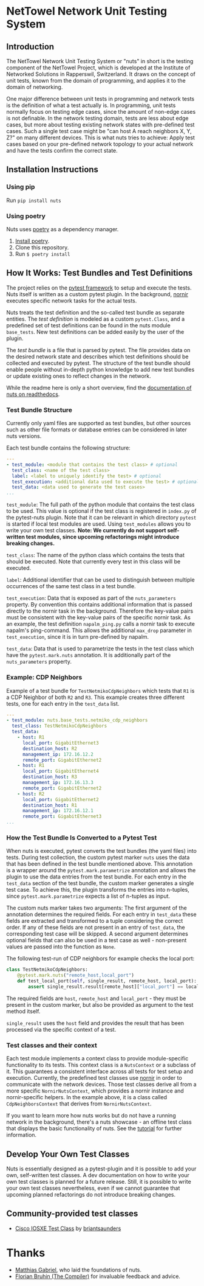 # NetTowel Network Unit Testing System

## Introduction

The NetTowel Network Unit Testing System or "nuts" in short is the testing component of the NetTowel Project, which is developed at the Institute of Networked Solutions in Rapperswil, Switzerland.
It draws on the concept of unit tests, known from the domain of programming, and applies it to the domain of networking.

One major difference between unit tests in programming and 
network tests is the definition of what a test actually is. 
In programming, unit tests normally focus on testing edge cases, 
since the amount of non-edge cases is not definable.
In the network testing domain, tests are less about edge cases, but more about testing existing network states with 
pre-defined test cases. Such a single test case might be "can host A reach neighbors X, Y, Z?" on many different devices. 
This is what nuts tries to achieve:
Apply test cases based on your pre-defined network topology to your actual network and have the tests confirm the correct state.

## Installation Instructions

### Using pip

Run `pip install nuts` 

### Using poetry

Nuts uses [poetry](https://python-poetry.org/) as a dependency manager.

1. [Install poetry](https://python-poetry.org/docs/#installation).
2. Clone this repository.
3. Run `$ poetry install`

## How It Works: Test Bundles and Test Definitions

The project relies on the [pytest framework](https://docs.pytest.org/) to setup and execute the tests. 
Nuts itself is written as a custom pytest plugin. In the background, [nornir](https://nornir.readthedocs.io/) 
executes specific network tasks for the actual tests.

Nuts treats the test definition and the so-called test bundle as separate entities. The *test definition* is modeled as a custom `pytest.Class`, and a predefined set of test definitions can be found in the nuts module `base_tests`. New test definitions can be added easily by the user of the plugin.

The *test bundle* is a file that is parsed by pytest. The file provides data on the desired network state and describes which test definitions should be collected and executed by pytest. 
The structure of the test bundle should enable people without in-depth python knowledge to add new test bundles or update existing ones to reflect changes in the network. 

While the readme here is only a short overview, find the [documentation of nuts on readthedocs](https://nuts.readthedocs.io/en/latest/).

### Test Bundle Structure

Currently only yaml files are supported as test bundles, 
but other sources such as other file formats or database entries can be considered in later nuts versions.

Each test bundle contains the following structure:
```yaml
---
- test_module: <module that contains the test class> # optional
  test_class: <name of the test class>
  label: <label to uniquely identify the test> # optional 
  test_execution: <additional data used to execute the test> # optional
  test_data: <data used to generate the test cases>
...
```
`test_module`: The full path of the python module that contains the test class to be used.
This value is optional if the test class is registered in `index.py` of the pytest-nuts plugin.
Note that it can be relevant in which directory `pytest` is started if local test modules are used. Using `test_modules` allows you to write your own test classes. **Note: We currently do not support self-written test modules, since upcoming refactorings might introduce breaking changes.**

`test_class`: The name of the python class which contains the tests that should be executed.
Note that currently every test in this class will be executed.

`label`: Additional identifier that can be used to distinguish between multiple occurrences of the same 
 test class in a test bundle.

`test_execution`: Data that is exposed as part of the `nuts_parameters` property. 
By convention this contains additional information that is passed directly to the nornir task in the background. 
Therefore the key-value pairs must be consistent with the key-value pairs of the specific nornir task. 
As an example, the test definition `napalm_ping.py` calls a nornir task to execute napalm's ping-command. 
This allows the additional `max_drop` parameter in `test_execution`, since it is in turn pre-defined by napalm.

`test_data`: Data that is used to parametrize the tests in the test class which have the `pytest.mark.nuts` annotation. It is additionally part of the `nuts_parameters` property.

### Example: CDP Neighbors
Example of a test bundle for `TestNetmikoCdpNeighbors` which tests that `R1` is a CDP Neighbor of both `R2` and `R3`.
This example creates three different tests, one for each entry in the `test_data` list.

```yaml
---
- test_module: nuts.base_tests.netmiko_cdp_neighbors
  test_class: TestNetmikoCdpNeighbors
  test_data:
    - host: R1
      local_port: GigabitEthernet3
      destination_host: R2
      management_ip: 172.16.12.2
      remote_port: GigabitEthernet2
    - host: R1
      local_port: GigabitEthernet4
      destination_host: R3
      management_ip: 172.16.13.3
      remote_port: GigabitEthernet2
    - host: R2
      local_port: GigabitEthernet2
      destination_host: R1
      management_ip: 172.16.12.1
      remote_port: GigabitEthernet3
...
```

### How the Test Bundle Is Converted to a Pytest Test

When nuts is executed, pytest converts the test bundles (the yaml files) into tests. During test collection, the custom pytest marker `nuts` uses the data that has been defined in the test bundle mentioned above. 
This annotation is a wrapper around the `pytest.mark.parametrize` annotation and allows the plugin to use the data entries from the test bundle. For each entry in the `test_data` section of the test bundle, the custom marker generates a single test case. To achieve this, the plugin transforms the entries into n-tuples, since `pytest.mark.parametrize` expects a list of n-tuples as input. 

The custom nuts marker takes two arguments: The first argument of the annotation determines the required fields. 
For each entry in `test_data` these fields are extracted and transformed to a tuple considering the correct order.
If any of these fields are not present in an entry of `test_data`, the corresponding test case will be skipped.
A second argument determines optional fields that can also be used in a test case as well - non-present values are passed into the function as `None`.

The following test-run of CDP neighbors for example checks the local port:

```python
class TestNetmikoCdpNeighbors:       
    @pytest.mark.nuts("remote_host,local_port")
    def test_local_port(self, single_result, remote_host, local_port):
        assert single_result.result[remote_host]["local_port"] == local_port        
```


The required fields are `host`, `remote_host` and `local_port` - they must be present in the custom marker, 
but also be provided as argument to the test method itself.

`single_result` uses the `host` field and provides the result that has been processed via the specific context of a test.

### Test classes and their context
Each test module implements a context class to provide module-specific functionality to its tests. This context class is a  `NutsContext` or a subclass of it. 
This guarantees a consistent interface across all tests for test setup and execution. 
Currently, the predefined test classes use [nornir](https://nornir.readthedocs.io/en/latest/) in order to communicate 
with the network devices. Those test classes derive all from a more specific `NornirNutsContext`, 
which provides a nornir instance and nornir-specific helpers. In the example above, it is a class called `CdpNeighborsContext` that derives from `NornirNutsContext`.

If you want to learn more how nuts works but do not have a running network in the background, there's a nuts showcase - an offline test class that displays the basic functionality of nuts. See the [tutorial](https://nuts.readthedocs.io/en/latest/tutorial/firststeps.html) for further information.

## Develop Your Own Test Classes

Nuts is essentially designed as a pytest-plugin and it is possible to add your own, self-written test classes. 
A dev documentation on how to write your own test classes is planned for a future release.
Still, it is possible to write your own test classes nevertheless, even if we cannot guarantee that upcoming planned refactorings  do not introduce breaking changes.

## Community-provided test classes

* [Cisco IOSXE Test Class](https://github.com/briantsaunders/nuts-cisco-iosxe-tests) by [briantsaunders](https://github.com/briantsaunders)

# Thanks

* [Matthias Gabriel](https://github.com/MatthiasGabriel), who laid the foundations of nuts.
* [Florian Bruhin (The Compiler)](https://github.com/The-Compiler) for invaluable feedback and advice.
